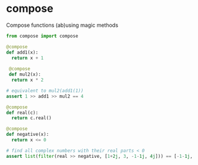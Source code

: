 # compose
Compose functions (ab)using magic methods

```python
from compose import compose

@compose
def add1(x):
  return x + 1
  
 @compose
 def mul2(x):
  return x * 2

# equivalent to mul2(add1(1))
assert 1 >> add1 >> mul2 == 4
```

```python
@compose
def real(c):
  return c.real()

@compose
def negative(x):
  return x <= 0

# find all complex numbers with their real parts < 0
assert list(filter(real >> negative, [1+2j, 3, -1-1j, 4j])) == [-1-1j, 4j]
```
